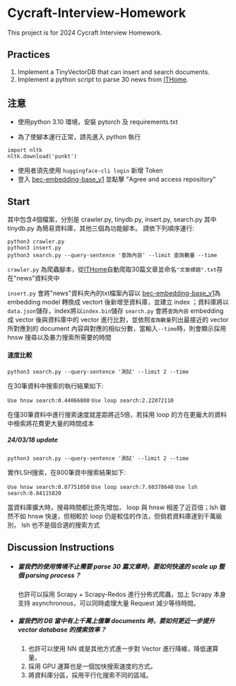 # Cycraft-Interview-Homework
This project is for 2024 Cycraft Interview Homework.
## Practices
1. Implement a TinyVectorDB that can insert and search documents.
2. Implement a python script to parse 30 news from [ITHome](https://www.ithome.com.tw/news).

## 注意

- 使用python 3.10 環境，安裝 pytorch 及 requirements.txt

- 為了使腳本運行正常，請先進入 python 執行
```
import nltk
nltk.download('punkt')
```
- 使用者須先使用 ```huggingface-cli login``` 新增 Token
- 登入 [bec-embedding-base_v1](https://huggingface.co/maidalun1020/bce-embedding-base_v1) 並點擊 "Agree and access repository"

## Start
其中包含4個檔案，分別是 crawler.py, tinydb.py, insert.py, search.py 其中 tinydb.py 為簡易資料庫，其他三個為功能腳本。
請依下列順序運行:

```
python3 crawler.py
python3 insert.py
python3 search.py --query-sentence '查詢內容' --limit 查詢數量 --time
```
```crawler.py``` 為爬蟲腳本，從[ITHome](https://www.ithome.com.tw/news)自動爬取30篇文章並命名```"文章標題".txt```存在"news"資料夾中

```insert.py``` 會將"news"資料夾內的txt檔案內容以 [bec-embedding-base_v1](https://huggingface.co/maidalun1020/bce-embedding-base_v1)為 embedding model 轉換成 vectort 後新增至資料庫，並建立 index ；資料庫將以```data.json```儲存，index將以```index.bin```儲存
```search.py``` 會將```查詢內容``` embedding 成 vector 後與資料庫中的 vector 進行比對，並依照```查詢數量```列出最接近的 vector 所對應到的 document 內容與對應的相似分數，當輸入```--time```時，則會顯示採用 hnsw 搜尋以及暴力搜索所需要的時間

#### 速度比較
```python3 search.py --query-sentence '測試' --limit 2 --time```

在30筆資料中搜索的執行結果如下:

`Use hnsw search:0.44066800`
`Use loop search:2.22072110`

在僅30筆資料中進行搜索速度就差距將近5倍，若採用 loop 的方在更龐大的資料中檢索將花費更大量的時間成本

##### 24/03/18 update

```python3 search.py --query-sentence '測試' --limit 2 --time```

實作LSH搜索，在800筆資中搜索結果如下:

`Use hnsw search:0.07751050`
`Use loop search:7.60378640`
`Use lsh search:0.84115820`

當資料庫擴大時，搜尋時間都比原先增加， loop 與 hnsw 相差了近百倍；lsh 雖然不如 hnsw 快速，但相較於 loop 仍是較佳的作法，但倘若資料庫達到千萬級別， lsh 也不是個合適的搜索方式


## Discussion Instructions

* ##### 當我們的使用情境不止需要 parse 30 篇文章時，要如何快速的 scale up 整個 parsing process？

    也許可以採用 Scrapy + Scrapy-Redos 進行分佈式爬蟲，加上 Scrapy 本身支持 asynchronous，可以同時處理大量 Request 減少等待時間。

* ##### 當我們的 DB 當中有上千萬上億筆 documents 時，要如何更近一步提升 vector database 的搜索效率？

    1. 也許可以使用 NN 或是其他方式進一步對 Vector 進行降維，降低運算量。
    2. 採用 GPU 運算也是一個加快搜索速度的方式。
    3. 將資料庫分區，採用平行化搜索不同的區域。
